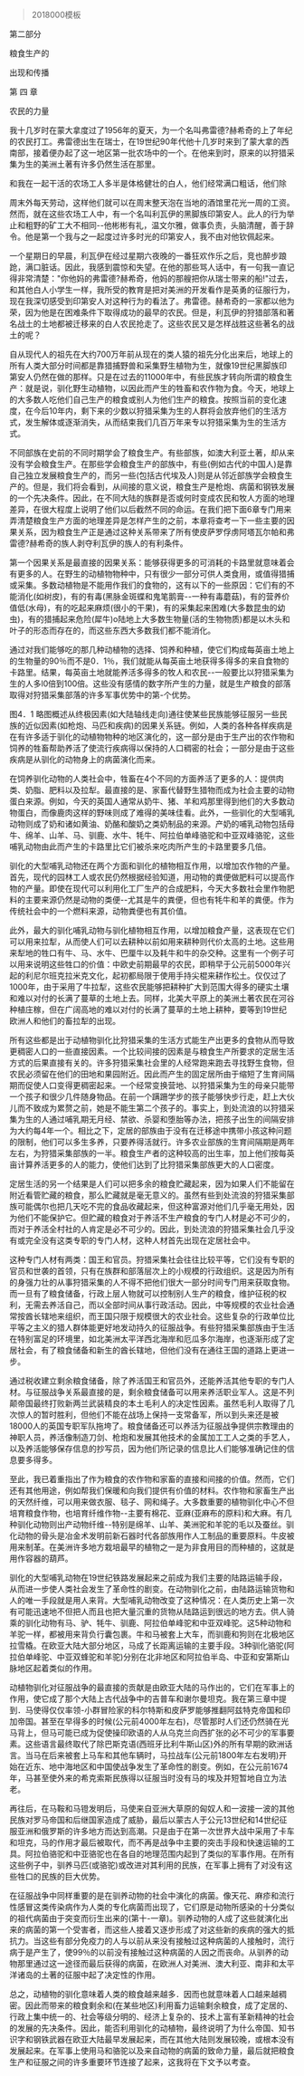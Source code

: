 # 
> 2018000模板



第二部分

粮食生产的

出现和传播





第 四 章

农民的力量





我十几岁时在蒙大拿度过了1956年的夏天，为一个名叫弗雷德?赫希奇的上了年纪的农民打工。弗雷德出生在瑞士，在19世纪90年代他十几岁时来到了蒙大拿的西南部，接着便办起了这一地区第一批农场中的一个。在他来到时，原来的以狩猎采集为生的美洲土著有许多仍然生活在那里。

和我在一起干活的农场工人多半是体格健壮的白人，他们经常满口粗话，他们除

周末外每天劳动，这样他们就可以在周末整天泡在当地的酒馆里花光一周的工资。然而，就在这些农场工人中，有一个名叫利瓦伊的黑脚族印第安人。此人的行为举止和粗野的矿工大不相同--他彬彬有礼，温文尔雅，做事负责，头脑清醒，善于辞令。他是第一个我与之一起度过许多时光的印第安人，我不由对他钦佩起来。

一个星期日的早晨，利瓦伊在经过星期六夜晚的一番狂欢作乐之后，竞也醉步踉跄，满口脏话。因此，我感到震惊和失望。在他的那些骂人话中，有一句我一直记得非常清楚："你他妈的弗雷德?赫希奇，他妈的那艘把你从瑞士带来的船!"过去，和其他白人小学生一样，我所受的教育是把对美洲的开发看作是英勇的征服行为，现在我深切感受到印第安人对这种行为的看法了。弗雷德。赫希奇的一家都以他为荣，因为他是在困难条件下取得成功的最早的农民。但是，利瓦伊的狩猎部落和著名战土的土地都被迁移来的白人农民抢走了。这些农民又是怎样战胜这些著名的战土的呢？

自从现代人的祖先在大约700万年前从现在的类人猿的祖先分化出来后，地球上的所有人类大部分时间都是靠猎捕野兽和采集野生植物为生，就像19世纪黑脚族印第安人仍然在做的那样。只是在过去的11000年中，有些民族才转向所谓的粮食生产：就是说，驯化野生动植物，以因此而产生的牲畜和农作物为食。今天，地球上的大多数人吃他们自己生产的粮食或别人为他们生产的粮食。按照当前的变化速度，在今后10年内，剩下来的少数以狩猎采集为生的人群将会放弃他们的生活方式，发生解体或逐渐消失，从而结束我们几百万年来专以狩猎采集为生的生活方式。

不同部族在史前的不同时期学会了粮食生产。有些部族，如澳大利亚土著，却从来没有学会粮食生产。在那些学会粮食生产的部族中，有些(例如古代的中国人)是靠自己独立发展粮食生产的，而另一些(包括古代埃及人)则是从邻近部族学会粮食生产的。但是，我们将会看到，从间接的意义说，粮食生产是枪炮、病菌和钢铁发展的一个先决条件。因此，在不同大陆的族群是否或何时变成农民和牧人方面的地理差异，在很大程度上说明了他们以后截然不同的命运。在我们把下面6章专门用来弄清楚粮食生产方面的地理差异是怎样产生的之前，本章将查考一下一些主要的因果关系，因为粮食生产正是通过这种关系带来了所有使皮萨罗俘虏阿塔瓦尔帕和弗雷德?赫希奇的族人剥夺利瓦伊的族人的有利条件。

第一个因果关系是最直接的因果关系：能够获得更多的可消耗的卡路里就意味着会有更多的人。在野生的动植物物种中，只有很少一部分可供人类食用，或值得猎捕或采集。多数动植物是不能用作我们的食物的，这有以下的一些原因：它们有的不能消化(如树皮)，有的有毒(黑脉金斑蝶和鬼笔鹅膏--一种有毒蘑菇)，有的营养价值低(水母)，有的吃起来麻烦(很小的干果)，有的采集起来困难(大多数昆虫的幼虫)，有的猎捕起来危险(犀牛)o陆地上大多数生物量(活的生物物质)都是以木头和叶子的形态而存在的，而这些东西大多数我们都不能消化。

通过对我们能够吃的那几种动植物的选择、饲养和种植，使它们构成每英亩土地上的生物量的90％而不是0．1％，我们就能从每英亩土地获得多得多的来自食物的卡路里。结果，每英亩土地就能养活多得多的牧人和农民--一般要比以狩猎采集为生的人多l0倍到100倍。这些没有感情的数字所产生的力量，就是生产粮食的部落取得对狩猎采集部落的许多军事优势中的第-个优势。





图4．1 略图概述从终极因素(如大陆轴线走向)通往使某些民族能够征服另一些民族的近似因素(如枪炮、马匹和疾病)的因果关系链。例如，人类的各种各样疾病是在有许多适于驯化的动植物物种的地区演化的，这一部分是由于生产出的农作物和饲养的牲畜帮助养活了使流行疾病得以保持的人口稠密的社会；一部分是由于这些疾病是从驯化的动物身上的病菌演化而来。

在饲养驯化动物的人类社会中，牲畜在4个不同的方面养活了更多的人：提供肉类、奶脂、肥料以及拉犁。最直接的是、家畜代替野生猎物而成为社会主要的动物蛋白来源。例如，今天的英国人通常从奶牛、猪、羊和鸡那里得到他们的大多数动物蛋白，而像鹿肉这样的野味则成了难得的美味佳看。此外，一些驯化的大型哺乳动物则成了奶和诸如黄油、奶酪和酸奶之类奶制品的来源。产奶的哺乳动物包括母牛、绵羊、山羊、马、驯鹿、水牛、牦牛、阿拉伯单峰骆驼和中亚双峰骆驼，这些哺乳动物由此而产生的卡路里比它们被杀来吃肉所产生的卡路里要多几倍。

驯化的大型哺乳动物还在两个方面和驯化的植物相互作用，以增加农作物的产量。首先，现代的园林工人或农民仍然根据经验知道，用动物的粪便做肥料可以提高作物的产量。即使在现代可以利用化工厂生产的合成肥料，今天大多数社会里作物肥料的主要来源仍然是动物的类便--尤其是牛的粪便，但也有牦牛和羊的粪便。作为传统社会中的一个燃料来源，动物粪便也有其价值。

此外，最大的驯化哺乳动物与驯化植物相互作用，以增加粮食产量，这表现在它们可以用来拉犁，从而使人们可以去耕种以前如用来耕种则代价太高的土地。这些用来犁地的牲口有牛、马、水牛、巴厘牛以及耗牛和牛的杂交种。这里有一个例子可以用来说明这些牲口的价值：中欧史前期最早的农民，即稍早于公元前5000年兴起的利尼尔班克拉米克文化，起初都局限于使用手持尖棍来耕作松土。仅仅过了1000年，由于采用了牛拉犁，这些农民能够把耕种扩大到范围大得多的硬实土壤和难以对付的长满了蔓草的土地上去。同样，北美大平原上的美洲土著农民在河谷种植庄稼，但在广阔高地的难以对付的长满了蔓草的土地上耕种，要等到19世纪欧洲人和他们的畜拉犁的出现。

所有这些都是出于动植物驯化比狩猎采集的生活方式能生产出更多的食物从而导致更稠密人口的一些直接因素。一个比较间接的因素是与粮食生产所要求的定居生活方式的后果直接有关的。许多狩猎采集社会里的人经常跑来跑去寻找野生食物，但农民必须留在他们的田地和果园附近。因此而产生的固定居所由于缩短了生育间隔期而促使人口变得更稠密起来。一个经常变换营地、以狩猎采集为生的母亲只能带一个孩子和很少几件随身物品。在前一个蹒跚学步的孩子能够快步行走，赶上大伙儿而不致成为累赘之前，她是不能生第二个孩子的。事实上，到处流浪的以狩猎采集为生的人通过哺乳期无月经、禁欲、杀婴和堕胎等办法，把孩子出生的间隔安排为大约每4年一个。相比之下，定居的部族由于没有在迁移途中携带小孩这种问题的限制，他们可以多生多养，只要养得活就行。许多农业部族的生育间隔期是两年左右，为狩猎采集部族的一半。粮食生产者的这种较高的出生率，加上他们按每英亩计算养活更多的人的能力，使他们达到了比狩猎采集部族更大的人口密度。

定居生活的另一个结果是人们可以把多余的粮食贮藏起来，因为如果人们不能留在附近看管贮藏的粮食，那么贮藏就是毫无意义的。虽然有些到处流浪的狩猎采集部族可能偶尔也把几天吃不完的食品收藏起来，但这种富源对他们几乎毫无用处，因为他们不能保护它。但贮藏的粮食对于养活不生产粮食的专门人材是必不可少的，而对于养活全村社的人肯定是必不可少的。因此，到处流浪的狩猎采集社会几乎没有或完全没有这类专职的专门人材，这种人材首先出现在定居社会中。

这种专门人材有两类：国王和官员。狩猎采集社会往往比较平等，它们没有专职的官员和世袭的首领，只有在族群和部落层次上的小规模的行政组织。这是因为所有的身强力壮的从事狩猎采集的人不得不把他们很大一部分时间专门用来获取食物。而一旦有了粮食储备，行政上层人物就可以控制别人生产的粮食，维护征税的权利，无需去养活自己，而以全部时间从事行政活动。因此，中等规模的农业社会通常按酋长辖地来组织，而王国只限于规模很大的农业社会。这些复杂的行政单位比平等之主义的猎人群体能更好地发动持久的征服战争。有些狩猎采集部族由于生活在特别富足的环境里，如北美洲太平洋西北海岸和厄瓜多尔海岸，也逐渐形成了定居社会，有了粮食储备和新生的酋长辖地，但他们没有在通往王国的道路上更进一步。

通过税收建立剩余粮食储备，除了养活国王和官员外，还能养活其他专职的专门人材。与征服战争关系最直接的是，剩余粮食储备可以用来养活职业军人。这是不列颠帝国最终打败新两兰武装精良的本土毛利人的决定性因素。虽然毛利人取得了几次惊人的暂时胜利，但他们不能在战场上保持一支常备军，所以到头来还是被18000人的英国专职军队拖垮了。粮食储备还可以养活为征服战争提供宗教理由的神职人员，养活像制造刀剑、枪炮和发展其他技术的金属加工工人之类的手艺人，以及养活能够保存信息的抄写员，因为他们所记录的信息比人们能够准确记住的信息要多得多。

至此，我已着重指出了作为粮食的农作物和家畜的直接和间接的价值。然而，它们还有其他用途，例如帮我们保暖和向我们提供有价值的材料。农作物和家畜生产出的天然纤维，可以用来做衣服、毯子、网和绳子。大多数重要的植物驯化中心不但培育粮食作物，也培育纤维作物--主要有棉花、亚麻(亚麻布的原料)和大麻。有几种驯化动物则出产动物纤维--特别是绵羊、山羊、美洲驼和羊驼的毛以及蚕丝。驯化动物的骨头是冶金术发明前新石器时代各部族用作人工制品的重要原料。牛皮被用来制革。在美洲许多地方栽培最早的植物之一是为非食用目的而种植的，这就是用作容器的葫芦。

驯化的大型哺乳动物在19世纪铁路发展起来之前成为我们主要的陆路运输手段，从而进一步使人类社会发生了革命性的剧变。在动物驯化之前，由陆路运输货物和人的唯一手段就是用人来背。大型哺乳动物改变了这种情况：在人类历史上第一次有可能迅速地不但把人而且也把大量沉重的货物从陆路运到很远的地方去。供人骑乘的驯化动物有马、驴、牦牛、驯鹿、阿拉伯单峰驼和中亚双峰驼。这5种动物和羊驼一样，都被用来背负行囊包裹。牛和马被套上大车，而驯鹿和狗则在北极地区拉雪橇。在欧亚大陆大部分地区，马成了长距离运输的主要手段。3种驯化骆驼(阿拉伯单峰驼、中亚双蜂驼和羊驼)分别在北非地区和阿拉伯半岛、中亚和安第斯山脉地区起着类似的作用。

动植物驯化对征服战争的最直接的贡献是由欧亚大陆的马作出的，它们在军事上的作用，使它成了那个大陆上古代战争中的吉普车和谢尔曼坦克。我在第三章中提到．马使得仅仅率领-小群冒险家的科尔特斯和皮萨罗能够推翻阿兹特克帝国和印加帝国。甚至在早得多的时候(公元前4000年左右)，尽管那时人们还仍然骑在光马背上，但马可能已成为促使操印欧语的人从乌克兰向西扩张的必不可少的军事要素。这些语言最终取代了除巴斯克语(西班牙比利牛斯山区)外的所有早期的欧洲话言。当马在后来被套上马车和其他车辆时，马拉战车(公元前1800年左右发明)开始在近东、地中海地区和中国使战争发生了革命性的剧变。例如，在公元前1674年，马甚至使外来的希克索斯民族得以征服当时没有马的埃及并短暂地自立为法老。

再往后，在马鞍和马镫发明后，马使来自亚洲大草原的匈奴人和一波接一波的其他民族对罗马帝国和后继国家造成了威胁，最后以蒙古人于公元13世纪和14世纪征服亚洲和俄罗斯的许多地方而达到高潮。只是由于在第一次世界大战中采用了卡车和坦克，马的作用才最后被取代，而不再是战争中主要的突击手段和快速运输的工具。阿拉伯骆驼和中亚骆驼也在各自的地理范围内起到了类似的军事作用。在所有这些例子中，驯养马匹(或骆驼)或改进对其利用的民族，在军事上拥有了对没有这些牲口的民族的巨大优势。

在征服战争中同样重要的是在驯养动物的社会中演化的病菌。像天花、麻疹和流行性感冒这类传染病作为人类的专化病菌而出现了，它们原是动物所感染的十分类似的祖代病菌由于突变而衍生出来的(第十-一章)。驯养动物的人成了这些就演化出来的病菌的第一个受害者，而这些人接着又逐步形成了对这些新的疾病的强大的抵抗力。当这些有部分免疫力的人与以前从来没有接触过这种病菌的人接触时，流行病于是产生了，使99％的以前没有接触过这种病菌的人因之而丧命。从驯养的动物那里通过这一途径而最后获得的病菌，在欧洲人对美洲、澳大利亚、南非和太平洋诸岛的土著的征服中起了决定性的作用。

总之，动植物的驯化意味着人类的粮食越来越多．因而也就意味着人口越来越稠密。因此而带来的粮食剩余和(在某些地区)利用畜力运输剩余粮食，成了定居的、行政上集中统一的、社会等级分明的、经济上复杂的、技术上富有革新精神的社会的发展的先决条件。因此，能否利用驯化的动植物，最终说明了为什么帝国、知书识字和钢铁武器在欧亚大陆最早发展起来，而在其他大陆则发展较晚，或根本没有发展起来。在军事上使用马和骆驼以及来自动物的病菌的致命力量，最后就把粮食生产和征服之间的许多重要环节连接了起来，这我将在下文予以考查。
